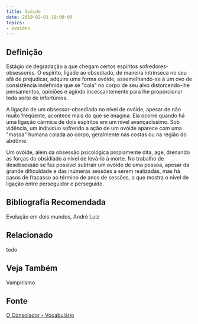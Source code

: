 ```yaml
---
title: Ovóide
date: 2019-02-01 19:00:00
topics:
- ovoides
---
```


## Definição
Estágio de degradação a que chegam certos espíritos sofredores-obsessores. O
espírito, ligado ao obsediado, de maneira intrínseca no seu afã de prejudicar,
adquire uma forma ovóide, assemelhando-se á um ovo de consistência indefinida
que se "cola" no corpo de seu alvo distorcendo-lhe pensamentos, opiniões e
agindo incessantemente para lhe proporcionar toda sorte de infortúnios.

A ligação de um obsessor-obsediado no nível de ovóide, apesar de não muito
freqüente, acontece mais do que se imagina. Ela ocorre quando há uma ligação
cármica de dois espíritos em um nível avançadíssimo. Sob vidência, um indivíduo
sofrendo a ação de um ovóide aparece com uma "massa" humana colada ao corpo,
geralmente nas costas ou na região do abdôme.

Um ovóide, além da obsessão psicológica propiamente dita, age, drenando as
forças do obsidiado a nível de levá-lo á morte. No trabalho de desobsessão se
faz possível subtrair um ovóide de uma pessoa, apesar da grande dificuldade e
das inúmeras sessões a serem realizadas, mas há casos de fracasso ao término de
anos de sessões, o que mostra o nível de ligação entre perseguidor e
perseguido.


## Bibliografia Recomendada
Evolução em dois mundos, André Luiz

## Relacionado
todo

## Veja Também
Vampirismo

## Fonte
[O Consolador - Vocabulário](http://www.oconsolador.com.br/linkfixo/vocabulario/principal.html)

